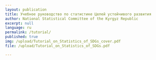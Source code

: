 ```yaml
---
layout: publication
title: Учебное руководство по статистике Целей устойчивого развития
author: National Statistical Committee of the Kyrgyz Republic
excerpt: null
language: ru
permalink: /tutorial/
published: true
img: /upload/Tutorial_on_Statistics_of_SDGs_cover.pdf
file: /upload/Tutorial_on_Statistics_of_SDGs.pdf

---
```

